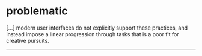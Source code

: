 # problematic


 [...] modern user interfaces do not explicitly support these practices, and instead impose a linear progression through tasks that is a poor fit for creative pursuits.

  



----


